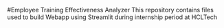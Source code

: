 #Employee Training Effectiveness Analyzer
This repository contains files used to build Webapp using Streamlit during internship period at HCLTech

